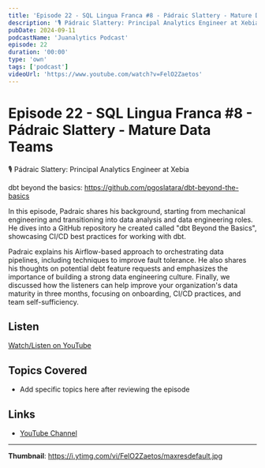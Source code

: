 ```yaml
---
title: 'Episode 22 - SQL Lingua Franca #8 - Pádraic Slattery - Mature Data Teams'
description: '🎙️ ⁠Pádraic Slattery: Principal Analytics Engineer at Xebia  dbt beyond the basics: https://github.com/pgoslatara/dbt-beyond-the-basics  In this episode, Padraic shares his background, starting from m...'
pubDate: 2024-09-11
podcastName: 'Juanalytics Podcast'
episode: 22
duration: '00:00'
type: 'own'
tags: ['podcast']
videoUrl: 'https://www.youtube.com/watch?v=FelO2Zaetos'
---
```


# Episode 22 - SQL Lingua Franca #8 - Pádraic Slattery - Mature Data Teams

🎙️ ⁠Pádraic Slattery: Principal Analytics Engineer at Xebia

dbt beyond the basics: https://github.com/pgoslatara/dbt-beyond-the-basics

In this episode, Padraic shares his background, starting from mechanical engineering and transitioning into data analysis and data engineering roles. He dives into a GitHub repository he created called "dbt Beyond the Basics", showcasing CI/CD best practices for working with dbt.

Padraic explains his Airflow-based approach to orchestrating data pipelines, including techniques to improve fault tolerance. He also shares his thoughts on potential debt feature requests and emphasizes the importance of building a strong data engineering culture. Finally, we discussed how the listeners can help improve your organization's data maturity in three months, focusing on onboarding, CI/CD practices, and team self-sufficiency.

## Listen

[Watch/Listen on YouTube](https://www.youtube.com/watch?v=FelO2Zaetos)

## Topics Covered

- Add specific topics here after reviewing the episode

## Links

- [YouTube Channel](https://www.youtube.com/juanalytics)

---

**Thumbnail**: https://i.ytimg.com/vi/FelO2Zaetos/maxresdefault.jpg
